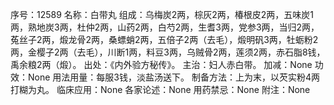 序号：12589
名称：白带丸
组成：乌梅炭2两，棕灰2两，椿根皮2两，五味炭1两，熟地炭3两，杜仲2两，山药2两，白芍2两，生耆3两，党参3两，当归2两，菟丝子2两，煅龙骨2两，桑螵蛸2两，五倍子2两（去毛），煅明矾3两，牡蛎粉2两，金樱子2两（去毛），川断1两，料豆3两，乌贼骨2两，莲须2两，赤石脂8钱，禹余粮2两（煅）。
出处：《内外验方秘传》。
主治：妇人赤白带。
加减：None
功效：None
用法用量：每服3钱，淡盐汤送下。
制备方法：上为末，以芡实粉4两打糊为丸。
临床应用：None
各家论述：None
用药禁忌：None
附注：None
